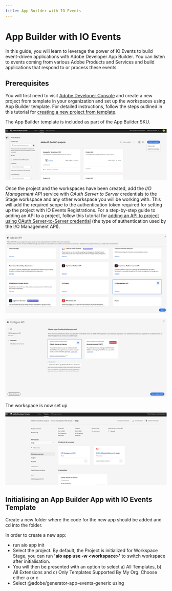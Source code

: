 ```yaml
---
title: App Builder with IO Events
---
```


# App Builder with IO Events

In this guide, you will learn to leverage the power of IO Events to build event-driven applications with Adobe Developer App Builder.
You can listen to events coming from various Adobe Products and Services and build applications that respond to or process these events.

## Prerequisites

You will first need to visit [Adobe Developer Console](https://www.adobe.com/go/devs_console_ui) and create a new project from template in your organization and set up the workspaces using App Builder template. For detailed instructions, follow the steps outlined in this tutorial for [creating a new project from template](https://developer.adobe.com/developer-console/docs/guides/projects/projects-template).

<InlineAlert slots="text"/>

The App Builder template is included as part of the App Builder SKU.

![Select create project from template](../img/ab_select_project_from_template.png)

Once the project and the workspaces have been created, add the *I/O Management API* service with *OAuth Server to Server* credentials to the Stage workspace and any other workspace you will be working with. This will add the required scope to the authentication token required for setting up the project with IO Events Registrations. For a step-by-step guide to adding an API to a project, follow this tutorial for [adding an API to project using OAuth Server-to-Server credential](https://developer.adobe.com/developer-console/docs/guides/services/services-add-api-oauth-s2s/) (the type of authentication used by the I/O Management API).

![Add IO Management API](../img/ab_add_io_management_api.png)

![Select oauth server-to-server credentials](../img/ab_oauth_server_to_server.png)

The workspace is now set up

![Workspace setup complete](../img/ab_workspace_setup_complete.png)

## Initialising an App Builder App with IO Events Template

Create a new folder where the code for the new app should be added and cd into the folder.

In order to create a new app:

- run aio app init
- Select the project. By default, the Project is initialized for Workspace Stage, you can run **'aio app use -w <workspace\>'** to switch workspace after initialisation.
- You will then be presented with an option to select a) All Templates, b) All Extensions and c) Only Templates Supported By My Org. Choose either a or c
- Select @adobe/generator-app-events-generic using 


